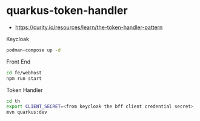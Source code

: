 # quarkus-token-handler

- https://curity.io/resources/learn/the-token-handler-pattern

Keycloak
```bash
podman-compose up -d
```

Front End
```bash
cd fe/webhost
npm run start
```

Token Handler
```bash
cd th
export CLIENT_SECRET=<from keycloak the bff client credential secret>
mvn quarkus:dev
```
